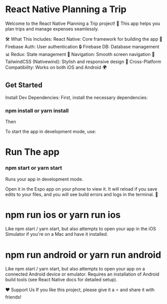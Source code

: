  # React Native Planning a Trip 
Welcome to the React Native Planning a Trip project! 🎉 This app helps you plan trips and manage expenses seamlessly.

🛠️ What This Includes:
React Native: Core framework for building the app 📱
Firebase Auth: User authentication 🔒
Firebase DB: Database management 📊
Redux: State management 🔄
Navigation: Smooth screen navigation 🧭
TailwindCSS (Nativewind): Stylish and responsive design 🎨
Cross-Platform Compatibility: Works on both iOS and Android 🌍

## Get Started
Install Dev Dependencies:
First, install the necessary dependencies:

### npm install or yarn install

Then

To start the app in development mode, use:
# Run The app

### npm start or yarn start

Runs your app in development mode.

Open it in the Expo app on your phone to view it. It will reload if you save edits to your files, and you will see build errors and logs in the terminal. 📱

# npm run ios or yarn run ios
Like npm start / yarn start, but also attempts to open your app in the iOS Simulator if you're on a Mac and have it installed.

# npm run android or yarn run android
Like npm start / yarn start, but also attempts to open your app on a connected Android device or emulator. Requires an installation of Android build tools (see React Native docs for detailed setup).

❤️ Support Us
If you like this project, please give it a ⭐ and share it with friends!
